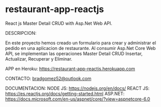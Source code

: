 # restaurant-app-reactjs
 
React js Master Detail CRUD with Asp.Net Web API.

DESCRIPCION:

En este proyecto hemos creado un formulario para crear y administrar el pedido en una aplicacion de restaurante. Al consumir Asp.Net Core Web API, se implementan las operaciones Master Detail CRUD Insertar, Actualizar, Recuperar y Eliminar. 

APP en Heroku: https://restaurant-app-reactjs.herokuapp.com

CONTACTO:
bradgomez52@outlook.com

DOCUMENTACION:
NODE JS: https://nodejs.org/en/docs/
REACT JS: https://es.reactjs.org/docs/getting-started.html
ASP.NET: https://docs.microsoft.com/en-us/aspnet/core/?view=aspnetcore-6.0
